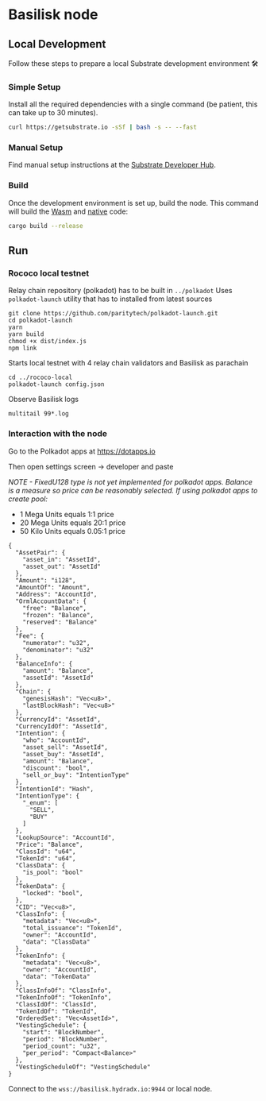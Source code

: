# Basilisk node

## Local Development

Follow these steps to prepare a local Substrate development environment :hammer_and_wrench:

### Simple Setup

Install all the required dependencies with a single command (be patient, this can take up to 30
minutes).

```bash
curl https://getsubstrate.io -sSf | bash -s -- --fast
```

### Manual Setup

Find manual setup instructions at the
[Substrate Developer Hub](https://substrate.dev/docs/en/knowledgebase/getting-started/#manual-installation).

### Build

Once the development environment is set up, build the node. This command will build the
[Wasm](https://substrate.dev/docs/en/knowledgebase/advanced/executor#wasm-execution) and
[native](https://substrate.dev/docs/en/knowledgebase/advanced/executor#native-execution) code:

```bash
cargo build --release
```

## Run

### Rococo local testnet

Relay chain repository (polkadot) has to be built in `../polkadot`
Uses `polkadot-launch` utility that has to installed from latest sources

```
git clone https://github.com/paritytech/polkadot-launch.git
cd polkadot-launch
yarn
yarn build
chmod +x dist/index.js
npm link
```

Starts local testnet with 4 relay chain validators and Basilisk as parachain

```
cd ../rococo-local
polkadot-launch config.json
```

Observe Basilisk logs

```
multitail 99*.log
```

### Interaction with the node

Go to the Polkadot apps at https://dotapps.io

Then open settings screen -> developer and paste

*NOTE - FixedU128 type is not yet implemented for polkadot apps. Balance is a measure so price can be reasonably selected. If using polkadot apps to create pool:*
- 1 Mega Units equals 1:1 price
- 20 Mega Units equals 20:1 price
- 50 Kilo Units equals 0.05:1 price

```
{
  "AssetPair": {
    "asset_in": "AssetId",
    "asset_out": "AssetId"
  },
  "Amount": "i128",
  "AmountOf": "Amount",
  "Address": "AccountId",
  "OrmlAccountData": {
    "free": "Balance",
    "frozen": "Balance",
    "reserved": "Balance"
  },
  "Fee": {
    "numerator": "u32",
    "denominator": "u32"
  },
  "BalanceInfo": {
    "amount": "Balance",
    "assetId": "AssetId"
  },
  "Chain": {
    "genesisHash": "Vec<u8>",
    "lastBlockHash": "Vec<u8>"
  },
  "CurrencyId": "AssetId",
  "CurrencyIdOf": "AssetId",
  "Intention": {
    "who": "AccountId",
    "asset_sell": "AssetId",
    "asset_buy": "AssetId",
    "amount": "Balance",
    "discount": "bool",
    "sell_or_buy": "IntentionType"
  },
  "IntentionId": "Hash",
  "IntentionType": {
    "_enum": [
      "SELL",
      "BUY"
    ]
  },
  "LookupSource": "AccountId",
  "Price": "Balance",
  "ClassId": "u64",
  "TokenId": "u64",
  "ClassData": {
    "is_pool": "bool"
  },
  "TokenData": {
    "locked": "bool",
  },
  "CID": "Vec<u8>",
  "ClassInfo": {
    "metadata": "Vec<u8>",
    "total_issuance": "TokenId",
    "owner": "AccountId",
    "data": "ClassData"
  },
  "TokenInfo": {
    "metadata": "Vec<u8>",
    "owner": "AccountId",
    "data": "TokenData"
  },
  "ClassInfoOf": "ClassInfo",
  "TokenInfoOf": "TokenInfo",
  "ClassIdOf": "ClassId",
  "TokenIdOf": "TokenId",
  "OrderedSet": "Vec<AssetId>",
  "VestingSchedule": {
    "start": "BlockNumber",
    "period": "BlockNumber",
    "period_count": "u32",
    "per_period": "Compact<Balance>"
  },
  "VestingScheduleOf": "VestingSchedule"
}
```

Connect to the `wss://basilisk.hydradx.io:9944` or local node.

